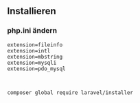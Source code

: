 ## Installieren

### php.ini ändern

```
extension=fileinfo
extension=intl
extension=mbstring
extension=mysqli
extension=pdo_mysql



```

```
composer global require laravel/installer
```